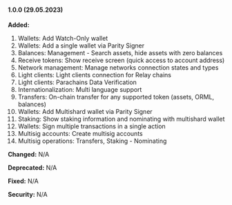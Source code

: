 #### 1.0.0 (29.05.2023)
**Added:**
1. Wallets: Add Watch-Only wallet
2. Wallets: Add a single wallet via Parity Signer
3. Balances: Management - Search assets, hide assets with zero balances
4. Receive tokens: Show receive screen (quick access to account address)
5. Network management: Manage networks connection states and types
6. Light clients: Light clients connection for Relay chains
7. Light clients: Parachains Data Verification
8. Internationalization: Multi language support
9. Transfers: On-chain transfer for any supported token (assets, ORML, balances)
10. Wallets: Add Multishard wallet via Parity Signer
11. Staking: Show staking information and nominating with multishard wallet
12. Wallets: Sign multiple transactions in a single action
13. Multisig accounts: Create multisig accounts
14. Multisig operations: Transfers, Staking - Nominating

**Changed:**
N/A

**Deprecated:**
N/A

**Fixed:**
N/A

**Security:**
N/A
